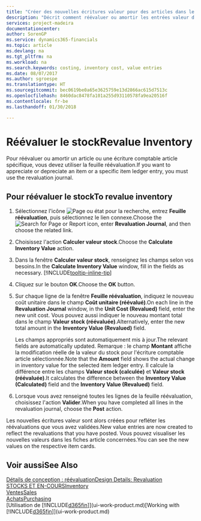 ```yaml
---
title: "Créer des nouvelles écritures valeur pour des articles dans le stock| Microsoft Docs"
description: "Décrit comment réévaluer ou amortir les entrées valeur d'un ou de plusieurs articles dans le stock en validant leur valeur calculée courante."
services: project-madeira
documentationcenter: 
author: SorenGP
ms.service: dynamics365-financials
ms.topic: article
ms.devlang: na
ms.tgt_pltfrm: na
ms.workload: na
ms.search.keywords: costing, inventory cost, value entries
ms.date: 08/07/2017
ms.author: sgroespe
ms.translationtype: HT
ms.sourcegitcommit: bec0619be0a65e3625759e13d2866ac615d7513c
ms.openlocfilehash: 8460dac8478fa101a255d93110578fa9ea20516f
ms.contentlocale: fr-be
ms.lasthandoff: 01/30/2018

---
```

# <a name="revalue-inventory"></a><span data-ttu-id="a1221-103">Réévaluer le stock</span><span class="sxs-lookup"><span data-stu-id="a1221-103">Revalue Inventory</span></span>
<span data-ttu-id="a1221-104">Pour réévaluer ou amortir un article ou une écriture comptable article spécifique, vous devez utiliser la feuille réévaluation.</span><span class="sxs-lookup"><span data-stu-id="a1221-104">If you want to appreciate or depreciate an item or a specific item ledger entry, you must use the revaluation journal.</span></span>

## <a name="to-revalue-inventory"></a><span data-ttu-id="a1221-105">Pour réévaluer le stock</span><span class="sxs-lookup"><span data-stu-id="a1221-105">To revalue inventory</span></span>
1. <span data-ttu-id="a1221-106">Sélectionnez l'icône ![Page ou état pour la recherche](media/ui-search/search_small.png "Page ou état pour la recherche"), entrez **Feuille réévaluation**, puis sélectionnez le lien connexe.</span><span class="sxs-lookup"><span data-stu-id="a1221-106">Choose the ![Search for Page or Report](media/ui-search/search_small.png "Search for Page or Report icon") icon, enter **Revaluation Journal**, and then choose the related link.</span></span>
2. <span data-ttu-id="a1221-107">Choisissez l'action **Calculer valeur stock**.</span><span class="sxs-lookup"><span data-stu-id="a1221-107">Choose the **Calculate Inventory Value** action.</span></span>
3. <span data-ttu-id="a1221-108">Dans la fenêtre **Calculer valeur stock**, renseignez les champs selon vos besoins.</span><span class="sxs-lookup"><span data-stu-id="a1221-108">In the **Calculate Inventory Value** window, fill in the fields as necessary.</span></span> [!INCLUDE[tooltip-inline-tip](includes/tooltip-inline-tip_md.md)]
4. <span data-ttu-id="a1221-109">Cliquez sur le bouton **OK**.</span><span class="sxs-lookup"><span data-stu-id="a1221-109">Choose the **OK** button.</span></span>
5. <span data-ttu-id="a1221-110">Sur chaque ligne de la fenêtre **Feuille réévaluation**, indiquez le nouveau coût unitaire dans le champ **Coût unitaire (réévalué)**.</span><span class="sxs-lookup"><span data-stu-id="a1221-110">On each line in the **Revaluation Journal** window, in the **Unit Cost (Revalued)** field, enter the new unit cost.</span></span> <span data-ttu-id="a1221-111">Vous pouvez aussi indiquer le nouveau montant total dans le champ **Valeur stock (réévaluée)**.</span><span class="sxs-lookup"><span data-stu-id="a1221-111">Alternatively, enter the new total amount in the **Inventory Value (Revalued)** field.</span></span>

    <span data-ttu-id="a1221-112">Les champs appropriés sont automatiquement mis à jour.</span><span class="sxs-lookup"><span data-stu-id="a1221-112">The relevant fields are automatically updated.</span></span> <span data-ttu-id="a1221-113">Remarque : le champ **Montant** affiche la modification réelle de la valeur du stock pour l'écriture comptable article sélectionnée.</span><span class="sxs-lookup"><span data-stu-id="a1221-113">Note that the **Amount** field shows the actual change in inventory value for the selected item ledger entry.</span></span> <span data-ttu-id="a1221-114">Il calcule la différence entre les champs **Valeur stock (calculée)** et **Valeur stock (réévaluée)**.</span><span class="sxs-lookup"><span data-stu-id="a1221-114">It calculates the difference between the **Inventory Value (Calculated)** field and the **Inventory Value (Revalued)** field.</span></span>
6. <span data-ttu-id="a1221-115">Lorsque vous avez renseigné toutes les lignes de la feuille réévaluation, choisissez l'action **Valider**.</span><span class="sxs-lookup"><span data-stu-id="a1221-115">When you have completed all lines in the revaluation journal, choose the **Post** action.</span></span>

<span data-ttu-id="a1221-116">Les nouvelles écritures valeur sont alors créées pour refléter les réévaluations que vous avez validées.</span><span class="sxs-lookup"><span data-stu-id="a1221-116">New value entries are now created to reflect the revaluations that you have posted.</span></span> <span data-ttu-id="a1221-117">Vous pouvez visualiser les nouvelles valeurs dans les fiches article concernées.</span><span class="sxs-lookup"><span data-stu-id="a1221-117">You can see the new values on the respective item cards.</span></span>

## <a name="see-also"></a><span data-ttu-id="a1221-118">Voir aussi</span><span class="sxs-lookup"><span data-stu-id="a1221-118">See Also</span></span>
[<span data-ttu-id="a1221-119">Détails de conception : réévaluation</span><span class="sxs-lookup"><span data-stu-id="a1221-119">Design Details: Revaluation</span></span>](design-details-revaluation.md)  
[<span data-ttu-id="a1221-120">STOCKS ET EN-COURS</span><span class="sxs-lookup"><span data-stu-id="a1221-120">Inventory</span></span>](inventory-manage-inventory.md)  
[<span data-ttu-id="a1221-121">Ventes</span><span class="sxs-lookup"><span data-stu-id="a1221-121">Sales</span></span>](sales-manage-sales.md)  
[<span data-ttu-id="a1221-122">Achats</span><span class="sxs-lookup"><span data-stu-id="a1221-122">Purchasing</span></span>](purchasing-manage-purchasing.md)  
<span data-ttu-id="a1221-123">[Utilisation de [!INCLUDE[d365fin](includes/d365fin_md.md)]](ui-work-product.md)</span><span class="sxs-lookup"><span data-stu-id="a1221-123">[Working with [!INCLUDE[d365fin](includes/d365fin_md.md)]](ui-work-product.md)</span></span>

